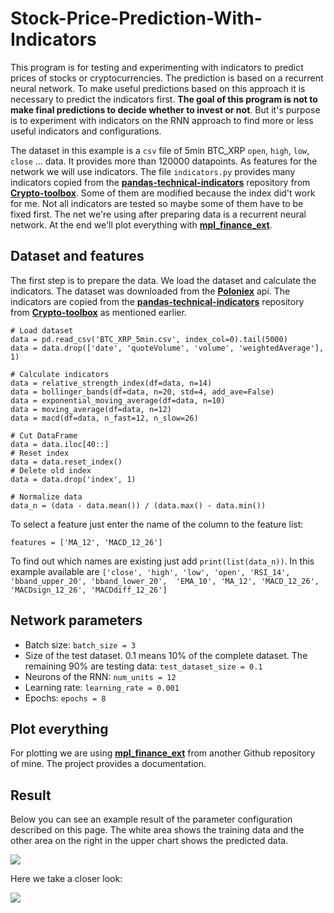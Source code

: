 # Stock-Price-Prediction-With-Indicators

This program is for testing and experimenting with indicators to predict prices of stocks or cryptocurrencies.
The prediction is based on a recurrent neural network. To make useful predictions based on this approach it is necessary 
to predict the indicators first. **The goal of this program is not to make final predictions to decide whether to invest or not**. 
But it's purpose is to experiment with indicators on the RNN approach to find more or less useful 
indicators and configurations.

The dataset in this example is a `csv` file of 5min BTC_XRP `open`, `high`, `low`, `close` ... data.
It provides more than 120000 datapoints. As features for the network we will use indicators. 
The file `indicators.py` provides many indicators copied from the
[**pandas-technical-indicators**](https://github.com/Crypto-toolbox/pandas-technical-indicators)
repository from [**Crypto-toolbox**](https://github.com/Crypto-toolbox). Some of them are modified because
the index did't work for me. Not all indicators are tested so maybe some of them have to be fixed first.
The net we're using after preparing data is a recurrent neural network. At the end  we'll plot everything with
[**mpl_finance_ext**](https://github.com/z33pX/mpl_finance_ext).

Dataset and features
-

The first step is to prepare the data. We load the dataset and calculate the indicators. The dataset
was downloaded from the [**Poloniex**](https://poloniex.com/) api. The indicators are copied from the
[**pandas-technical-indicators**](https://github.com/Crypto-toolbox/pandas-technical-indicators)
repository from [**Crypto-toolbox**](https://github.com/Crypto-toolbox) as mentioned earlier.

```
# Load dataset
data = pd.read_csv('BTC_XRP_5min.csv', index_col=0).tail(5000)
data = data.drop(['date', 'quoteVolume', 'volume', 'weightedAverage'], 1)

# Calculate indicators
data = relative_strength_index(df=data, n=14)
data = bollinger_bands(df=data, n=20, std=4, add_ave=False)
data = exponential_moving_average(df=data, n=10)
data = moving_average(df=data, n=12)
data = macd(df=data, n_fast=12, n_slow=26)

# Cut DataFrame
data = data.iloc[40::]
# Reset index
data = data.reset_index()
# Delete old index
data = data.drop('index', 1)

# Normalize data
data_n = (data - data.mean()) / (data.max() - data.min())
```
To select a feature just enter the name of the column to the feature list:

```
features = ['MA_12', 'MACD_12_26']
```
To find out which names are existing just add `print(list(data_n))`. In this example available are
`['close', 'high', 'low', 'open', 'RSI_14', 'bband_upper_20', 'bband_lower_20', 
'EMA_10', 'MA_12', 'MACD_12_26', 'MACDsign_12_26', 'MACDdiff_12_26']`

Network parameters
-

* Batch size: `batch_size = 3`
* Size of the test dataset. 0.1 means 10% of the complete dataset. The remaining 90% are testing data: `test_dataset_size = 0.1`
* Neurons of the RNN: `num_units = 12`
* Learning rate: `learning_rate = 0.001`
* Epochs: `epochs = 8`

Plot everything
-

For plotting we are using [**mpl_finance_ext**](https://github.com/z33pX/mpl_finance_ext) from another Github repository 
of mine. The project provides a documentation.

Result
-

Below you can see an example result of the parameter configuration described on this page.
The white area shows the training data and the other area on the right in the upper chart shows 
the predicted data.

![](https://github.com/z33pX/Stock-Price-Prediction-With-Indicators/blob/master/pic_01.png)

Here we take a closer look:

![](https://github.com/z33pX/Stock-Price-Prediction-With-Indicators/blob/master/pic_02.png)

